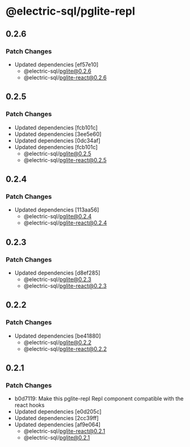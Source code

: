 # @electric-sql/pglite-repl

## 0.2.6

### Patch Changes

- Updated dependencies [ef57e10]
  - @electric-sql/pglite@0.2.6
  - @electric-sql/pglite-react@0.2.6

## 0.2.5

### Patch Changes

- Updated dependencies [fcb101c]
- Updated dependencies [3ee5e60]
- Updated dependencies [0dc34af]
- Updated dependencies [fcb101c]
  - @electric-sql/pglite@0.2.5
  - @electric-sql/pglite-react@0.2.5

## 0.2.4

### Patch Changes

- Updated dependencies [113aa56]
  - @electric-sql/pglite@0.2.4
  - @electric-sql/pglite-react@0.2.4

## 0.2.3

### Patch Changes

- Updated dependencies [d8ef285]
  - @electric-sql/pglite@0.2.3
  - @electric-sql/pglite-react@0.2.3

## 0.2.2

### Patch Changes

- Updated dependencies [be41880]
  - @electric-sql/pglite@0.2.2
  - @electric-sql/pglite-react@0.2.2

## 0.2.1

### Patch Changes

- b0d7119: Make this pglite-repl Repl component compatible with the react hooks
- Updated dependencies [e0d205c]
- Updated dependencies [2cc39ff]
- Updated dependencies [af9e064]
  - @electric-sql/pglite-react@0.2.1
  - @electric-sql/pglite@0.2.1
